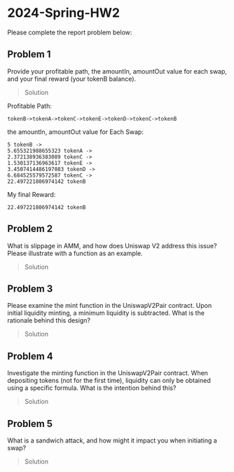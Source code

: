 # 2024-Spring-HW2

Please complete the report problem below:

## Problem 1
Provide your profitable path, the amountIn, amountOut value for each swap, and your final reward (your tokenB balance).

> Solution

Profitable Path: 
```
tokenB->tokenA->tokenC->tokenE->tokenD->tokenC->tokenB
```

the amountIn, amountOut value for Each Swap:
```
5 tokenB ->
5.655321988655323 tokenA ->
2.372138936383089 tokenC ->
1.530137136963617 tokenE ->
3.4507414486197083 tokenD ->
6.684525579572587 tokenC ->
22.497221806974142 tokenB
```

My final Reward:
```
22.497221806974142 tokenB
```

## Problem 2
What is slippage in AMM, and how does Uniswap V2 address this issue? Please illustrate with a function as an example.

> Solution

## Problem 3
Please examine the mint function in the UniswapV2Pair contract. Upon initial liquidity minting, a minimum liquidity is subtracted. What is the rationale behind this design?

> Solution

## Problem 4
Investigate the minting function in the UniswapV2Pair contract. When depositing tokens (not for the first time), liquidity can only be obtained using a specific formula. What is the intention behind this?

> Solution

## Problem 5
What is a sandwich attack, and how might it impact you when initiating a swap?

> Solution


